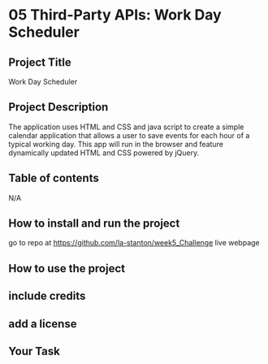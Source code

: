 # 05 Third-Party APIs: Work Day Scheduler

## Project Title  
Work Day Scheduler

## Project Description
The application uses HTML and CSS and java script to create a simple calendar application that allows a user to save events for each hour of a typical working day. This app will run in the browser and feature dynamically updated HTML and CSS powered by jQuery.

## Table of contents
N/A

## How to install and run the project
go to repo at https://github.com/la-stanton/week5_Challenge
live webpage 

## How to use the project
## include credits
## add a license
## Your Task

